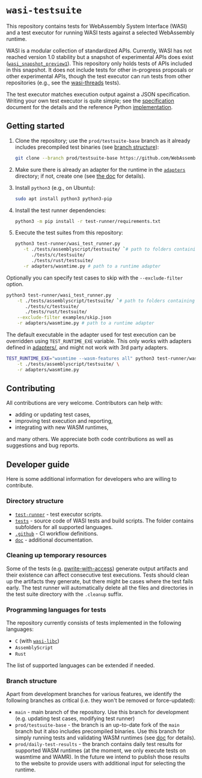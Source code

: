 # `wasi-testsuite`

This repository contains tests for WebAssembly System Interface (WASI) and a test executor for running WASI tests against a selected WebAssembly runtime.

WASI is a modular collection of standardized APIs. Currently, WASI has not reached version 1.0
stability but a snapshot of experimental APIs does exist ([`wasi_snapshot_preview1`]). This
repository only holds tests of APIs included in this snapshot. It does not include tests for other
in-progress proposals or other experimental APIs, though the test executor can run tests from other repositories (e.g., see the [wasi-threads] tests).

[`wasi_snapshot_preview1`]: https://github.com/WebAssembly/WASI/blob/main/legacy/preview1/docs.md
[wasi-threads]: https://github.com/WebAssembly/wasi-threads/tree/main/test

The test executor matches execution output against a JSON specification. Writing your own test
executor is quite simple; see the [specification] document for the details and the reference Python
[implementation].

[specification]: doc/specification.md
[implementation]: ./test-runner

## Getting started

1. Clone the repository; use the `prod/testsuite-base` branch as it already includes precompiled
   test binaries (see [branch structure](#branch-structure)):

   ```bash
   git clone --branch prod/testsuite-base https://github.com/WebAssembly/wasi-testsuite
   ```

2. Make sure there is already an adapter for the runtime in the [`adapters`](adapters) directory; if
   not, create one (see [the doc](doc/adapters.md) for details).

3. Install `python3` (e.g., on Ubuntu):

   ```bash
   sudo apt install python3 python3-pip
   ```

4. Install the test runner dependencies:

   ```bash
   python3 -m pip install -r test-runner/requirements.txt
   ```

5. Execute the test suites from this repository:

   ```bash
   python3 test-runner/wasi_test_runner.py                                                  \
      -t ./tests/assemblyscript/testsuite/ `# path to folders containing .wasm test files` \
         ./tests/c/testsuite/                                                              \
         ./tests/rust/testsuite/                                                           \
      -r adapters/wasmtime.py # path to a runtime adapter
   ```

Optionally you can specify test cases to skip with the `--exclude-filter` option.

```bash
python3 test-runner/wasi_test_runner.py                                                  \
    -t ./tests/assemblyscript/testsuite/ `# path to folders containing .wasm test files` \
       ./tests/c/testsuite/                                                              \
       ./tests/rust/testsuite/                                                           \
    --exclude-filter examples/skip.json                                                  \
    -r adapters/wasmtime.py # path to a runtime adapter
```

The default executable in the adapter used for test execution can be
overridden using `TEST_RUNTIME_EXE` variable. This only works with adapters defined in
[adapters/](adapters/), and might not work with 3rd party adapters.

```bash
TEST_RUNTIME_EXE="wasmtime --wasm-features all" python3 test-runner/wasi_test_runner.py                                                  \
    -t ./tests/assemblyscript/testsuite/ \
    -r adapters/wasmtime.py
```

## Contributing

All contributions are very welcome. Contributors can help with:

- adding or updating test cases,
- improving test execution and reporting,
- integrating with new WASM runtimes,

and many others. We appreciate both code contributions as well as suggestions and bug reports.

## Developer guide

Here is some additional information for developers who are willing to contribute.

### Directory structure

- [`test-runner`](test-runner) - test executor scripts.
- [`tests`](tests) - source code of WASI tests and build scripts. The folder contains subfolders for all supported languages.
- [`.github`](.github) - CI workflow definitions.
- [`doc`](doc) - additional documentation.

### Cleaning up temporary resources

Some of the tests (e.g. [pwrite-with-access](./tests/c/testsuite/pwrite-with-access.c)) generate
output artifacts and their existence can affect consecutive test executions. Tests should clean up
the artifacts they generate, but there might be cases where the test fails early. The test runner
will automatically delete all the files and directories in the test suite directory with the
`.cleanup` suffix.

### Programming languages for tests

The repository currently consists of tests implemented in the following languages:

- `C` (with [`wasi-libc`](https://github.com/WebAssembly/wasi-libc))
- `AssemblyScript`
- `Rust`

The list of supported languages can be extended if needed.

### Branch structure

Apart from development branches for various features, we identify the following branches as critical (i.e. they won't be removed or force-updated):

- `main` - main branch of the repository. Use this branch for development (e.g. updating test cases, modifying test runner)
- `prod/testsuite-base` - the branch is an up-to-date fork of the `main` branch but it also includes precompiled binaries. Use this branch for simply running tests and validating WASM runtimes (see [doc](doc/precompiled-binaries.md) for details).
- `prod/daily-test-results` - the branch contains daily test results for supported WASM runtimes (at the moment, we only execute tests on wasmtime and WAMR). In the future we intend to publish those results to the website to provide users with additional input for selecting the runtime.
